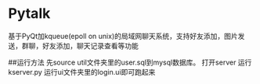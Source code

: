 # Pytalk
 基于PyQt加kqueue(epoll on unix)的局域网聊天系统，支持好友添加，图片发送，群聊，好友添加，聊天记录查看等功能

##运行方法
先source util文件夹里的user.sql到mysql数据库。
打开server 运行kserver.py
运行ui文件夹里的login.ui即可跑起来
